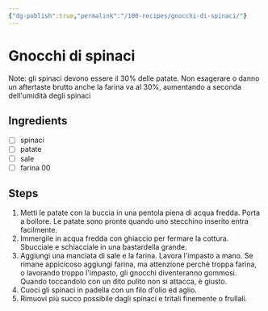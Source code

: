 ```yaml
---
{"dg-publish":true,"permalink":"/100-recipes/gnocchi-di-spinaci/"}
---
```


# Gnocchi di spinaci
Note: gli spinaci devono essere il 30% delle patate. Non esagerare o danno un aftertaste brutto
anche la farina va al 30%, aumentando a seconda dell'umidità degli spinaci 
## Ingredients
- [ ] spinaci
- [ ] patate
- [ ] sale
- [ ] farina 00
## Steps
1. Metti le patate con la buccia in una pentola piena di acqua fredda. Porta a bollore. Le patate sono pronte quando uno stecchino inserito entra facilmente.
2. Immergile in acqua fredda con ghiaccio per fermare la cottura. Sbucciale e schiacciale in una bastardella grande.
3. Aggiungi una manciata di sale e la farina. Lavora l'impasto a mano. Se rimane appicicoso aggiungi farina, ma attenzione perchè troppa farina, o lavorando troppo l'impasto, gli gnocchi diventeranno gommosi. Quando toccandolo con un dito pulito non si attacca, è giusto.
4. Cuoci gli spinaci in padella con un filo d'olio ed aglio.
5. Rimuovi più succo possibile dagli spinaci e tritali finemente o frullali.